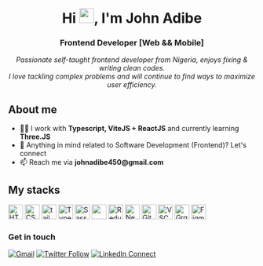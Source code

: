 <h1 align="center">Hi <img src="https://media.giphy.com/media/hvRJCLFzcasrR4ia7z/giphy.gif" width="30px" height="30px">, I'm John Adibe</h1>
<h3 align="center">Frontend Developer [Web && Mobile]</h3>
<p align="center">
  <em>
  Passionate self-taught frontend developer from Nigeria, enjoys fixing & writing clean codes.<br>
  I love tackling complex problems and will continue to find ways to maximize user efficiency.
  </em>
</p>

<h2>About me</h2>
<ul>
  <li>👨‍💻 I work with <strong>Typescript, ViteJS + ReactJS</strong> and currently learning <strong>Three.JS</strong></li>
  <li>💬 Anything in mind related to Software Development (Frontend)? Let's connect</li>
  <li>📫 Reach me via <strong>johnadibe450@gmail.com</strong></li>
</ul>

<h2>My stacks</h2>
<div display="flex">
  <img src="https://cdn.jsdelivr.net/gh/devicons/devicon/icons/html5/html5-original.svg" alt="HTML" height="30" width="30" />
  <img src="https://cdn.jsdelivr.net/gh/devicons/devicon/icons/css3/css3-original.svg" alt="CSS" height="30" width="30"/>
  <img src="https://www.vectorlogo.zone/logos/tailwindcss/tailwindcss-icon.svg" alt="tailwind" width="30" height="30"/> 
  <img src="https://cdn.jsdelivr.net/gh/devicons/devicon/icons/typescript/typescript-original.svg" alt="TypeScript" height="30" width="30"/> 
  <img src="https://cdn.jsdelivr.net/gh/devicons/devicon/icons/sass/sass-original.svg" alt="Sass" height="30" width="30"/>
  <img src="https://cdn.jsdelivr.net/gh/devicons/devicon/icons/react/react-original.svg" ait="React" height="30" width="30" />
  <img src="https://cdn.jsdelivr.net/gh/devicons/devicon/icons/redux/redux-original.svg" alt="Redux" height="30" width="30"/>
  <img src="https://cdn.jsdelivr.net/gh/devicons/devicon/icons/nextjs/nextjs-original.svg" alt="NextJS" height="30" width="30"/>
  <img src="https://cdn.jsdelivr.net/gh/devicons/devicon/icons/git/git-original.svg" alt="Git" height="30" width="30"/>
  <img src="https://cdn.jsdelivr.net/gh/devicons/devicon/icons/vscode/vscode-original.svg" alt="VSCode" height="30" width="30"/>
  <img src="https://cdn.jsdelivr.net/gh/devicons/devicon/icons/graphql/graphql-plain.svg"  alt="GrqphQL" height="30" width="30" />
  <img src="https://cdn.jsdelivr.net/gh/devicons/devicon/icons/figma/figma-original.svg" alt="Figma" height="30" width="30" />
</div>

<!--   
<p><img align="left" src="https://github-readme-stats.vercel.app/api/top-langs?username=johnphealipto&show_icons=true&locale=en&layout=compact" alt="johnphealipto" /></p>
<p>&nbsp;<img align="center" src="https://github-readme-stats.vercel.app/api?username=johnphealipto&show_icons=true&locale=en" alt="johnphealipto" width="410" /></p> -->

### Get in touch
[![Gmail](https://img.shields.io/badge/%20-Send%20Mail-black?color=14171A&labelColor=ef5350&logo=gmail&logoColor=ffffff)](mailto:johnadibe450@gmail.com)
[![Twitter Follow](https://img.shields.io/twitter/follow/johnphealipto?label=johnphealipto&color=14171A&labelColor=37474f&logoColor=4fc3f7)](https://twitter.com/johnphealipto)
[![LinkedIn Connect](https://img.shields.io/badge/%20-Connect-black?color=14171A&labelColor=ffffff&logo=linkedin&logoColor=0e76a8)](https://www.linkedin.com/in/johnadibe/)

<!-- **johnphealipto/johnphealipto**  ✨ _special_ ✨ -->
<!-- Here are some ideas to get you started: -->

<!-- - 👯 I’m looking to collaborate on ...
- 🤔 I’m looking for help with ...
- 😄 Pronouns: ... -->
